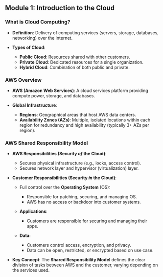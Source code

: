 ## Module 1: Introduction to the Cloud

### What is Cloud Computing?

* **Definition**: Delivery of computing services (servers, storage, databases, networking) over the internet.
* **Types of Cloud**:

  * **Public Cloud**: Resources shared with other customers.
  * **Private Cloud**: Dedicated resources for a single organization.
  * **Hybrid Cloud**: Combination of both public and private.

### AWS Overview

* **AWS (Amazon Web Services)**: A cloud services platform providing compute power, storage, and databases.
* **Global Infrastructure**:

  * **Regions**: Geographical areas that host AWS data centers.
  * **Availability Zones (AZs)**: Multiple, isolated locations within each region for redundancy and high availability (typically 3+ AZs per region).

### AWS Shared Responsibility Model

* **AWS Responsibilities (Security *of* the Cloud)**:

  * Secures physical infrastructure (e.g., locks, access control).
  * Secures network layer and hypervisor (virtualization) layer.
* **Customer Responsibilities (Security *in* the Cloud)**:

  * Full control over the **Operating System** (OS):

    * Responsible for patching, securing, and managing OS.
    * AWS has no access or backdoor into customer systems.
  * **Applications**:

    * Customers are responsible for securing and managing their apps.
  * **Data**:

    * Customers control access, encryption, and privacy.
    * Data can be open, restricted, or encrypted based on use case.
* **Key Concept**: The **Shared Responsibility Model** defines the clear division of tasks between AWS and the customer, varying depending on the services used.
